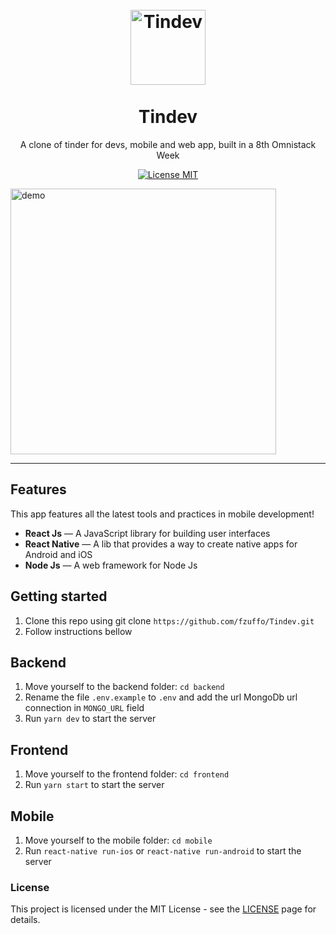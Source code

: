 <h1 align="center">
<br>
  <img src="https://user-images.githubusercontent.com/44379034/75048430-df87b400-549e-11ea-9faf-b9e3f5c19374.png" alt="Tindev" width="120">
<br>
<br>
Tindev
</h1>

<p align="center">A clone of tinder for devs, mobile and web app, built in a 8th Omnistack Week</p>

<p align="center">
  <a href="https://opensource.org/licenses/MIT">
    <img src="https://img.shields.io/badge/License-MIT-blue.svg" alt="License MIT">
  </a>
</p>

[//]: # (Add your gifs/images here:)
<div>
  <img src="https://user-images.githubusercontent.com/44379034/75064258-f76e3080-54bc-11ea-8deb-0dc3dece945b.gif" alt="demo" height="425">
</div>

<hr />

## Features
[//]: # (Add the features of your project here:)
This app features all the latest tools and practices in mobile development!

-  **React Js** — A JavaScript library for building user interfaces
-  **React Native** — A lib that provides a way to create native apps for Android and iOS
-  **Node Js** — A web framework for Node Js

## Getting started
1. Clone this repo using git clone ```https://github.com/fzuffo/Tindev.git```
2. Follow instructions bellow


## Backend
1. Move yourself to the backend folder: ```cd backend```   
2. Rename the file ```.env.example``` to ```.env``` and add the url MongoDb url connection in ```MONGO_URL``` field   
3. Run ```yarn dev``` to start the server


## Frontend
1. Move yourself to the frontend folder: ```cd frontend```   
2. Run ```yarn start``` to start the server


## Mobile
1. Move yourself to the mobile folder: ```cd mobile```   
2. Run ```react-native run-ios``` or ```react-native run-android``` to start the server



### License

This project is licensed under the MIT License - see the [LICENSE](https://opensource.org/licenses/MIT) page for details.
